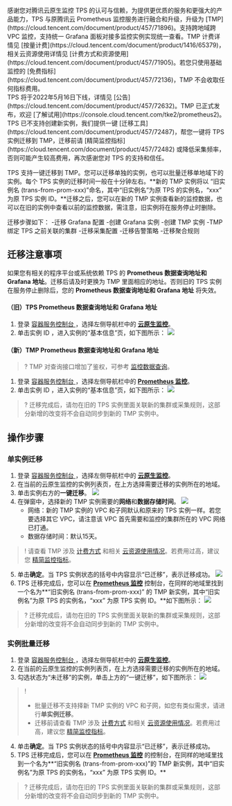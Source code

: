 <dx-alert infotype="alarm" title="温馨提示">
感谢您对腾讯云原生监控 TPS 的认可与信赖，为提供更优质的服务和更强大的产品能力，TPS 与原腾讯云 Prometheus 监控服务进行融合和升级，升级为 [TMP](https://cloud.tencent.com/document/product/457/71896)。支持跨地域跨 VPC 监控，支持统一 Grafana 面板对接多监控实例实现统一查看。TMP 计费详情见 [按量计费](https://cloud.tencent.com/document/product/1416/65379)，相关云资源使用详情见 [计费方式和资源使用](https://cloud.tencent.com/document/product/457/71905)。若您只使用基础监控的 [免费指标](https://cloud.tencent.com/document/product/457/72136)，TMP 不会收取任何指标费用。<br>
TPS 将于2022年5月16日下线，详情见 [公告](https://cloud.tencent.com/document/product/457/72632)。TMP 已正式发布，欢迎 [了解试用](https://console.cloud.tencent.com/tke2/prometheus2)。TPS 已不支持创建新实例，我们提供一键 [迁移工具](https://cloud.tencent.com/document/product/457/72487)，帮您一键将 TPS 实例迁移到 TMP，迁移前请 [精简监控指标](https://cloud.tencent.com/document/product/457/72482) 或降低采集频率，否则可能产生较高费用，再次感谢您对 TPS 的支持和信任。
</dx-alert>

TPS 支持一键迁移到 TMP。您可以迁移单独的实例，也可以批量迁移单地域下的实例。每个 TPS 实例的迁移时间一般在十分钟左右。**新的 TMP 实例将以 “旧实例名 (trans-from-prom-xxx)”命名，其中“旧实例名”为原 TPS 的实例名，“xxx” 为原 TPS 实例 ID。**迁移之后，您可以在新的 TMP 实例查看新的监控数据，也可以在旧的实例中查看以前的监控数据，需注意，旧实例将在服务停止时删除。




迁移步骤如下：
<dx-steps>
-迁移 Grafana 配置
-创建 Grafana 实例
-创建 TMP 实例
-TMP 绑定 TPS 之前关联的集群
-迁移采集配置
-迁移告警策略
-迁移聚合规则
</dx-steps>

## 迁移注意事项

如果您有相关的程序平台或系统依赖 TPS 的 **Prometheus 数据查询地址和 Grafana 地址**。迁移后请及时更换为 TMP 里面相应的地址。否则旧的 TPS 实例在服务停止删除后，您的 **Prometheus 数据查询地址和 Grafana 地址** 将失效。

#### （旧）TPS Prometheus 数据查询地址和 Grafana 地址 
1. 登录 [容器服务控制台 ](https://console.cloud.tencent.com/tke2)，选择左侧导航栏中的 **[云原生监控](https://console.cloud.tencent.com/tke2/prometheus)**。
2. 单击实例 ID ，进入实例的“基本信息”页，如下图所示：
![](https://qcloudimg.tencent-cloud.cn/raw/655e7b02d998d06dcd4d70a5b1825ebb.png)

#### （新）TMP Prometheus 数据查询地址和 Grafana 地址 
>? TMP 对查询接口增加了鉴权，可参考 [监控数据查询](https://cloud.tencent.com/document/product/1416/56026)。
>
1. 登录 [容器服务控制台 ](https://console.cloud.tencent.com/tke2)，选择左侧导航栏中的 **[Prometheus 监控](https://console.cloud.tencent.com/tke2/prometheus2)**。
2. 单击实例 ID ，进入实例的“基本信息”页，如下图所示：
![](https://qcloudimg.tencent-cloud.cn/raw/232093b4dc10d32a4c838d16b7af3954.png)

>? 迁移完成后，请勿在旧的 TPS 实例里面关联新的集群或采集规则，这部分新增的改变将不会自动同步到新的 TMP 实例中。

## 操作步骤

### 单实例迁移

1. 登录 [容器服务控制台 ](https://console.cloud.tencent.com/tke2)，选择左侧导航栏中的 **[云原生监控](https://console.cloud.tencent.com/tke2/prometheus)**。
2. 在当前的云原生监控的实例列表页，在上方选择需要迁移的实例所在的地域。
3. 单击实例右方的**一键迁移**。
![](https://qcloudimg.tencent-cloud.cn/raw/55d719d979976cb357c74606a169c202.png)
4. 在弹窗中，选择新的 TMP 实例需要的**网络**和**数据存储时间**。
![](https://qcloudimg.tencent-cloud.cn/raw/39cd32dcf5c2c73455e1088173ade58a.png)
	- 网络：新的 TMP 实例的 VPC 和子网默认和原来的 TPS 实例一样。若您要选择其它 VPC，请注意该 VPC 首先需要和监控的集群所在的 VPC 网络已打通。
	- 数据存储时间：默认15天。
>! 请查看 TMP 涉及 [计费方式](https://cloud.tencent.com/document/product/1416/65379) 和相关 [云资源使用情况](https://cloud.tencent.com/document/product/457/71905)。若费用过高，建议您 [精简监控指标](https://cloud.tencent.com/document/product/457/72482)。
>
5. 单击**确定**。当 TPS 实例状态的括号中内容显示“已迁移”，表示迁移成功。
![](https://qcloudimg.tencent-cloud.cn/raw/a5db6b6eab07242649a9208a36018510.png)
6. TPS 迁移完成后，您可以在 **[Prometheus 监控](https://console.cloud.tencent.com/tke2/prometheus)** 控制台，在同样的地域里找到一个名为**“旧实例名 (trans-from-prom-xxx)” 的 TMP 新实例，其中“旧实例名”为原 TPS 的实例名，“xxx” 为原 TPS 实例 ID。**如下图所示： 
![](https://qcloudimg.tencent-cloud.cn/raw/ec7c3f5fc3eef40a49dfb5c61b928540.png)
>? 迁移完成后，请勿在旧的 TPS 实例里面关联新的集群或采集规则，这部分新增的改变将不会自动同步到新的 TMP 实例中。

### 实例批量迁移

1. 登录 [容器服务控制台 ](https://console.cloud.tencent.com/tke2)，选择左侧导航栏中的 **[云原生监控](https://console.cloud.tencent.com/tke2/prometheus)**。
2. 在当前的云原生监控的实例列表页，在上方选择需要迁移的实例所在的地域。
3. 勾选状态为“未迁移”的实例，单击上方的“一键迁移”，如下图所示：
![](https://qcloudimg.tencent-cloud.cn/raw/ec4c1977e5ff55a0f21b184f717f8492.png)
>! 
>- 批量迁移不支持择新 TMP 实例的 VPC 和子网，如您有类似需求，请进行**单实例迁移**。
>- 迁移前请查看 TMP 涉及 [计费方式](https://cloud.tencent.com/document/product/1416/65379) 和相关 [云资源使用情况](https://cloud.tencent.com/document/product/457/71905)。若费用过高，建议您 [精简监控指标](https://cloud.tencent.com/document/product/457/72482)。
4. 单击**确定**。当 TPS 实例状态的括号中内容显示“已迁移”，表示迁移成功。
5. TPS 迁移完成后，您可以在 **[Prometheus 监控](https://console.cloud.tencent.com/tke2/prometheus)** 的控制台，在同样的地域里找到一个名为**“旧实例名 (trans-from-prom-xxx)”的 TMP 新实例，其中“旧实例名”为原 TPS 的实例名，“xxx” 为原 TPS 实例 ID。**
>? 迁移完成后，请勿在旧的 TPS 实例里面关联新的集群或采集规则，这部分新增的改变将不会自动同步到新的 TMP 实例中。
